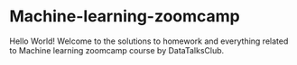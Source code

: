 # Machine-learning-zoomcamp
Hello World! Welcome to the solutions to homework and everything related to Machine learning zoomcamp course by DataTalksClub.

